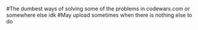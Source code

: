 #The dumbest ways of solving some of the problems in codewars.com or somewhere else idk
#May upload sometimes when there is nothing else to do
